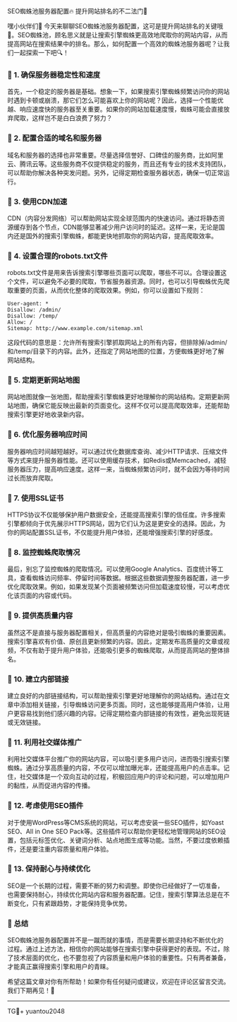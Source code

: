 SEO蜘蛛池服务器配置🔥 提升网站排名的不二法门🚀

嘿小伙伴们👋 今天来聊聊SEO蜘蛛池服务器配置，这可是提升网站排名的关键哦🌟。SEO蜘蛛池，顾名思义就是让搜索引擎蜘蛛更高效地爬取你的网站内容，从而提高网站在搜索结果中的排名。那么，如何配置一个高效的蜘蛛池服务器呢？让我们一起探索一下吧🔍！

### 🌟 1. 确保服务器稳定性和速度
首先，一个稳定的服务器是基础。想象一下，如果搜索引擎蜘蛛频繁访问你的网站时遇到卡顿或崩溃，那它们怎么可能喜欢上你的网站呢？因此，选择一个性能优越、响应速度快的服务器至关重要。如果你的网站加载速度慢，蜘蛛可能会直接放弃爬取，这样岂不是白白浪费了努力？

### 🌟 2. 配置合适的域名和服务器
域名和服务器的选择也非常重要。尽量选择信誉好、口碑佳的服务商，比如阿里云、腾讯云等。这些服务商不仅提供稳定的服务，而且还有专业的技术支持团队，可以帮助你解决各种突发问题。另外，记得定期检查服务器状态，确保一切正常运行。

### 🌟 3. 使用CDN加速
CDN（内容分发网络）可以帮助网站实现全球范围内的快速访问。通过将静态资源缓存到各个节点，CDN能够显著减少用户访问时的延迟。这样一来，无论是国内还是国外的搜索引擎蜘蛛，都能更快地抓取你的网站内容，提高爬取效率。

### 🌟 4. 设置合理的robots.txt文件
robots.txt文件是用来告诉搜索引擎哪些页面可以爬取，哪些不可以。合理设置这个文件，可以避免不必要的爬取，节省服务器资源。同时，也可以引导蜘蛛优先爬取重要的页面，从而优化整体的爬取效果。例如，你可以设置如下规则：

```
User-agent: *
Disallow: /admin/
Disallow: /temp/
Allow: /
Sitemap: http://www.example.com/sitemap.xml
```

这段代码的意思是：允许所有搜索引擎抓取网站上的所有内容，但排除掉/admin/和/temp/目录下的内容。此外，还指定了网站地图的位置，方便蜘蛛更好地了解网站结构。

### 🌟 5. 定期更新网站地图
网站地图就像一张地图，帮助搜索引擎蜘蛛更好地理解你的网站结构。定期更新网站地图，确保它能反映出最新的页面变化。这样不仅可以提高爬取效率，还能帮助搜索引擎更好地收录新内容。

### 🌟 6. 优化服务器响应时间
服务器响应时间越短越好。可以通过优化数据库查询、减少HTTP请求、压缩文件等方式来提升服务器性能。还可以使用缓存技术，如Redis或Memcached，减轻服务器压力，提高响应速度。这样一来，当蜘蛛频繁访问时，就不会因为等待时间过长而放弃爬取。

### 🌟 7. 使用SSL证书
HTTPS协议不仅能够保护用户数据安全，还能提高搜索引擎的信任度。许多搜索引擎都倾向于优先展示HTTPS网站，因为它们认为这是更安全的选择。因此，为你的网站配置SSL证书，不仅能提升用户体验，还能增强搜索引擎的好感度。

### 🌟 8. 监控蜘蛛爬取情况
最后，别忘了监控蜘蛛的爬取情况。可以使用Google Analytics、百度统计等工具，查看蜘蛛访问频率、停留时间等数据。根据这些数据调整服务器配置，进一步优化爬取效果。例如，如果发现某个页面被频繁访问但加载速度较慢，可以考虑优化该页面的内容或代码。

### 🌟 9. 提供高质量内容
虽然这不是直接与服务器配置相关，但高质量的内容绝对是吸引蜘蛛的重要因素。搜索引擎喜欢有价值、原创且更新频繁的内容。因此，定期发布高质量的文章或视频，不仅有助于提升用户体验，还能吸引更多的蜘蛛爬取，从而提高网站的整体排名。

### 🌟 10. 建立内部链接
建立良好的内部链接结构，可以帮助搜索引擎更好地理解你的网站结构。通过在文章中添加相关链接，引导蜘蛛访问更多页面。同时，这也能够提高用户体验，让用户更容易找到他们感兴趣的内容。记得定期检查内部链接的有效性，避免出现死链或无效链接。

### 🌟 11. 利用社交媒体推广
利用社交媒体平台推广你的网站内容，可以吸引更多用户访问，进而吸引搜索引擎蜘蛛。通过分享高质量的内容，不仅可以增加曝光率，还能提高用户的点击率。记住，社交媒体是一个双向互动的过程，积极回应用户的评论和问题，可以增加用户的黏性，从而促进内容的传播。

### 🌟 12. 考虑使用SEO插件
对于使用WordPress等CMS系统的网站，可以考虑安装一些SEO插件，如Yoast SEO、All in One SEO Pack等。这些插件可以帮助你更轻松地管理网站的SEO设置，包括元标签优化、关键词分析、站点地图生成等功能。当然，不要过度依赖插件，还是要注重内容质量和用户体验。

### 🌟 13. 保持耐心与持续优化
SEO是一个长期的过程，需要不断的努力和调整。即使你已经做好了一切准备，也需要保持耐心，持续优化网站内容和服务器配置。记住，搜索引擎算法总是在不断变化，只有紧跟趋势，才能保持竞争优势。

### 🌟 总结
SEO蜘蛛池服务器配置并不是一蹴而就的事情，而是需要长期坚持和不断优化的过程。通过上述方法，相信你的网站能够在搜索引擎中获得更好的表现。不过，除了技术层面的优化，也不要忽视了内容质量和用户体验的重要性。只有两者兼备，才能真正赢得搜索引擎和用户的青睐。

希望这篇文章对你有所帮助！如果你有任何疑问或建议，欢迎在评论区留言交流。我们下期再见！👋

---

TG💪+ yuantou2048
